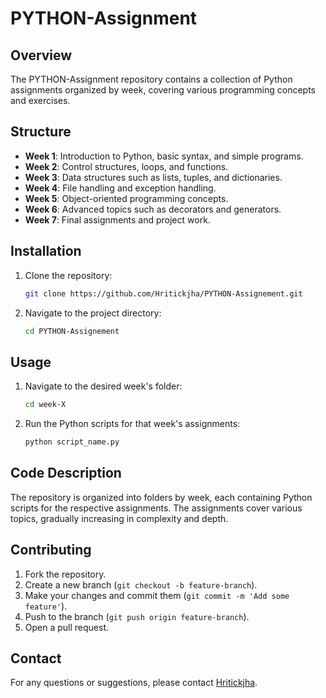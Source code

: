 # PYTHON-Assignment

## Overview
The PYTHON-Assignment repository contains a collection of Python assignments organized by week, covering various programming concepts and exercises.

## Structure
- **Week 1**: Introduction to Python, basic syntax, and simple programs.
- **Week 2**: Control structures, loops, and functions.
- **Week 3**: Data structures such as lists, tuples, and dictionaries.
- **Week 4**: File handling and exception handling.
- **Week 5**: Object-oriented programming concepts.
- **Week 6**: Advanced topics such as decorators and generators.
- **Week 7**: Final assignments and project work.

## Installation
1. Clone the repository:
    ```bash
    git clone https://github.com/Hritickjha/PYTHON-Assignement.git
    ```
2. Navigate to the project directory:
    ```bash
    cd PYTHON-Assignement
    ```

## Usage
1. Navigate to the desired week's folder:
    ```bash
    cd week-X
    ```
2. Run the Python scripts for that week's assignments:
    ```bash
    python script_name.py
    ```

## Code Description
The repository is organized into folders by week, each containing Python scripts for the respective assignments. The assignments cover various topics, gradually increasing in complexity and depth.

## Contributing
1. Fork the repository.
2. Create a new branch (`git checkout -b feature-branch`).
3. Make your changes and commit them (`git commit -m 'Add some feature'`).
4. Push to the branch (`git push origin feature-branch`).
5. Open a pull request.

## Contact
For any questions or suggestions, please contact [Hritickjha](https://github.com/Hritickjha).
